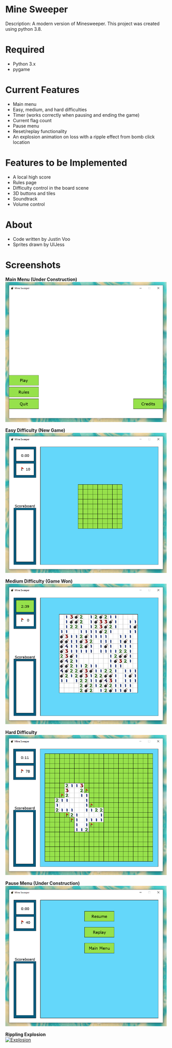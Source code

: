 # Mine Sweeper
Description: A modern version of Minesweeper. This project was created using python 3.8.

# Required
- Python 3.x
- pygame

# Current Features
- Main menu
- Easy, medium, and hard difficulties
- Timer (works correctly when pausing and ending the game) 
- Current flag count
- Pause menu
- Reset/replay functionality
- An explosion animation on loss with a ripple effect from bomb click location

# Features to be Implemented
- A local high score
- Rules page
- Difficulty control in the board scene
- 3D buttons and tiles
- Soundtrack
- Volume control

# About
- Code written by Justin Voo
- Sprites drawn by UIJess

# Screenshots
<b>Main Menu (Under Construction)</b><br>
![Image of main menu](https://github.com/Voozio/Images/blob/master/Mine%20Sweeper/main_menu.png?raw=true)

<b>Easy Difficulty (New Game)</b><br>
![Image of easy board](https://github.com/Voozio/Images/blob/master/Mine%20Sweeper/easy.png?raw=true)

<b>Medium Difficulty (Game Won)</b><br>
![Image of medium board](https://github.com/Voozio/Images/blob/master/Mine%20Sweeper/medium.png?raw=true)

<b>Hard Difficulty</b><br>
![Image of hard board](https://github.com/Voozio/Images/blob/master/Mine%20Sweeper/hard.png?raw=true)

<b>Pause Menu (Under Construction)</b><br>
![Image of pause menu](https://github.com/Voozio/Images/blob/master/Mine%20Sweeper/paused.png?raw=true)

<b>Rippling Explosion</b><br>
[![Explosion](https://res.cloudinary.com/marcomontalbano/image/upload/v1585713430/video_to_markdown/images/google-drive--17tiByvP_ao0SMw56SoC5lNpbBKvhL5GJ-c05b58ac6eb4c4700831b2b3070cd403.jpg)](https://drive.google.com/file/d/17tiByvP_ao0SMw56SoC5lNpbBKvhL5GJ/view?usp=sharing "Explosion")
